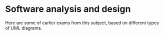 # Software analysis and design
Here are some of earlier exams from this subject, based on different types of UML diagrams.
